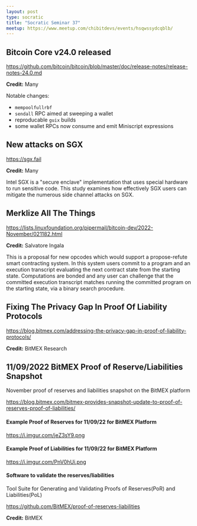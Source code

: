 ```yaml
---
layout: post
type: socratic
title: "Socratic Seminar 37"
meetup: https://www.meetup.com/chibitdevs/events/hsqwssydcqblb/
---
```


## Bitcoin Core v24.0 released

<https://github.com/bitcoin/bitcoin/blob/master/doc/release-notes/release-notes-24.0.md>

**Credit:** Many

Notable changes:

- `mempoolfullrbf`
- `sendall` RPC aimed at sweeping a wallet
- reproducable `guix` builds
- some wallet RPCs now consume and emit Miniscript expressions

## New attacks on SGX

<https://sgx.fail>

**Credit:** Many

Intel SGX is a "secure enclave" implementation that uses special hardware to run
sensitive code.  This study examines how effectively SGX users can mitigate the
numerous side channel attacks on SGX.

## Merklize All The Things

<https://lists.linuxfoundation.org/pipermail/bitcoin-dev/2022-November/021182.html>

**Credit:** Salvatore Ingala

This is a proposal for new opcodes which would support a propose-refute smart
contracting system.  In this system users commit to a program and an execution
transcript evaluating the next contract state from the starting state.
Computations are bonded and any user can challenge that the committed execution
transcript matches running the committed program on the starting state, via a
binary search procedure.

## Fixing The Privacy Gap In Proof Of Liability Protocols

<https://blog.bitmex.com/addressing-the-privacy-gap-in-proof-of-liability-protocols/>

**Credit:** BitMEX Research

## 11/09/2022 BitMEX Proof of Reserve/Liabilities Snapshot

November proof of reserves and liabilities snapshot on the BitMEX platform

<https://blog.bitmex.com/bitmex-provides-snapshot-update-to-proof-of-reserves-proof-of-liabilities/>

#### Example Proof of Reserves for 11/09/22 for BitMEX Platform 

<https://i.imgur.com/jeZ3sY9.png>

#### Example Proof of Liabilities for 11/09/22 for BitMEX Platform

<https://i.imgur.com/PnV0hUi.png>

#### Software to validate the reserves/liabilities 

Tool Suite for Generating and Validating Proofs of Reserves(PoR) and Liabilities(PoL)

<https://github.com/BitMEX/proof-of-reserves-liabilities>

**Credit:** BitMEX


